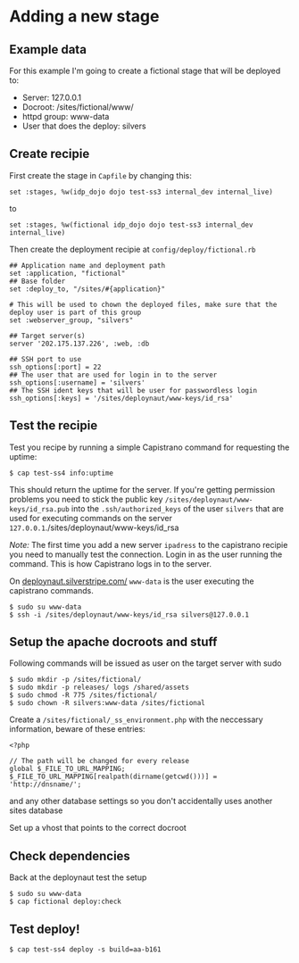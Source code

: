 # Adding a new stage

## Example data

For this example I'm going to create a fictional stage that will be deployed to:

- Server: 127.0.0.1
- Docroot: /sites/fictional/www/
- httpd group: www-data
- User that does the deploy: silvers


## Create recipie

First create the stage in `Capfile` by changing this:

	set :stages, %w(idp_dojo dojo test-ss3 internal_dev internal_live)

to

	set :stages, %w(fictional idp_dojo dojo test-ss3 internal_dev internal_live)



Then create the deployment recipie at `config/deploy/fictional.rb`

	## Application name and deployment path
	set :application, "fictional"
	## Base folder 
	set :deploy_to, "/sites/#{application}"

	# This will be used to chown the deployed files, make sure that the deploy user is part of this group
	set :webserver_group, "silvers"

	## Target server(s)
	server '202.175.137.226', :web, :db

	## SSH port to use
	ssh_options[:port] = 22
	## The user that are used for login in to the server
	ssh_options[:username] = 'silvers'
	## The SSH ident keys that will be user for passwordless login
	ssh_options[:keys] = '/sites/deploynaut/www-keys/id_rsa'

## Test the recipie

Test you recipe by running a simple Capistrano command for requesting the uptime:

	$ cap test-ss4 info:uptime

This should return the uptime for the server. If you're getting permission problems you need to stick the public key `/sites/deploynaut/www-keys/id_rsa.pub` into the `.ssh/authorized_keys` of the user `silvers` that are used for executing commands on the server `127.0.0.1`./sites/deploynaut/www-keys/id_rsa

_Note:_ The first time you add a new server `ipadress` to the capistrano recipie you need to manually test the connection. Login in as the user running the command. This is how Capistrano logs in to the server.

On [deploynaut.silverstripe.com/](http://deploynaut.silverstripe.com/) `www-data` is the user executing the capistrano commands.

	$ sudo su www-data 
	$ ssh -i /sites/deploynaut/www-keys/id_rsa silvers@127.0.0.1

## Setup the apache docroots and stuff

Following commands will be issued as user on the target server with sudo

	$ sudo mkdir -p /sites/fictional/
	$ sudo mkdir -p releases/ logs /shared/assets
	$ sudo chmod -R 775 /sites/fictional/
	$ sudo chown -R silvers:www-data /sites/fictional


Create a `/sites/fictional/_ss_environment.php` with the neccessary information, beware of these entries:

	<?php

	// The path will be changed for every release
	global $_FILE_TO_URL_MAPPING;
	$_FILE_TO_URL_MAPPING[realpath(dirname(getcwd()))] = 'http://dnsname/';

and any other database settings so you don't accidentally uses another sites database

Set up a vhost that points to the correct docroot

## Check dependencies

Back at the deploynaut test the setup

	$ sudo su www-data
	$ cap fictional deploy:check

## Test deploy!

	$ cap test-ss4 deploy -s build=aa-b161





